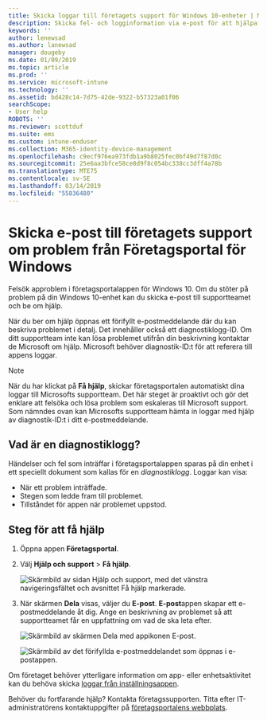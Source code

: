```yaml
---
title: Skicka loggar till företagets support för Windows 10-enheter | Microsoft Docs
description: Skicka fel- och logginformation via e-post för att hjälpa företagssupporten att lösa approblem
keywords: ''
author: lenewsad
ms.author: lanewsad
manager: dougeby
ms.date: 01/09/2019
ms.topic: article
ms.prod: ''
ms.service: microsoft-intune
ms.technology: ''
ms.assetid: bd428c14-7d75-42de-9322-b57323a01f06
searchScope:
- User help
ROBOTS: ''
ms.reviewer: scottduf
ms.suite: ems
ms.custom: intune-enduser
ms.collection: M365-identity-device-management
ms.openlocfilehash: c9ecf976ea973fdb1a9b8025fec0bf49d7f87d0c
ms.sourcegitcommit: 25e6aa3bfce58ce8d9f8c054bc338cc3dff4a78b
ms.translationtype: MTE75
ms.contentlocale: sv-SE
ms.lasthandoff: 03/14/2019
ms.locfileid: "55836480"
---
```

# <a name="email-your-company-support-about-problem-from-company-portal-for-windows"></a>Skicka e-post till företagets support om problem från Företagsportal för Windows

Felsök approblem i företagsportalappen för Windows 10. Om du stöter på problem på din Windows 10-enhet kan du skicka e-post till supportteamet och be om hjälp. 

När du ber om hjälp öppnas ett förifyllt e-postmeddelande där du kan beskriva problemet i detalj. Det innehåller också ett diagnostiklogg-ID. Om ditt supportteam inte kan lösa problemet utifrån din beskrivning kontaktar de Microsoft om hjälp. Microsoft behöver diagnostik-ID:t för att referera till appens loggar.   


> [!Note]       
> När du har klickat på **Få hjälp**, skickar företagsportalen automatiskt dina loggar till Microsofts supportteam. Det här steget är proaktivt och gör det enklare att felsöka och lösa problem som eskaleras till Microsoft support. Som nämndes ovan kan Microsofts supportteam hämta in loggar med hjälp av diagnostik-ID:t i ditt e-postmeddelande.  

## <a name="what-is-a-diagnostic-log"></a>Vad är en diagnostiklogg?

Händelser och fel som inträffar i företagsportalappen sparas på din enhet i ett speciellt dokument som kallas för en _diagnostiklogg_. Loggar kan visa:  
* När ett problem inträffade.  
* Stegen som ledde fram till problemet.  
* Tillståndet för appen när problemet uppstod.   

## <a name="steps-to-get-help"></a>Steg för att få hjälp  

1. Öppna appen **Företagsportal**.
2. Välj **Hjälp och support** > **Få hjälp**.  

   ![Skärmbild av sidan Hjälp och support, med det vänstra navigeringsfältet och avsnittet Få hjälp markerade.](./media/1812_UCP_Help_Support_Get_Help_Logs.png)    

3. När skärmen **Dela** visas, väljer du **E-post**. **E-post**appen skapar ett e-postmeddelande åt dig. Ange en beskrivning av problemet så att supportteamet får en uppfattning om vad de ska leta efter.  

   ![Skärmbild av skärmen Dela med appikonen E-post.](./media/1811_Mail_Logs_Windows_CPapp.png)  


   ![Skärmbild av det förifyllda e-postmeddelandet som öppnas i e-postappen.](./media/1811_Get_Help_Email_Windows_CPapp.png)  

Om företaget behöver ytterligare information om app- eller enhetsaktivitet kan du behöva skicka [loggar från inställningsappen](send-logs-to-your-it-admin-settings-windows.md).  

Behöver du fortfarande hjälp? Kontakta företagssupporten. Titta efter IT-administratörens kontaktuppgifter på [företagsportalens webbplats](https://go.microsoft.com/fwlink/?linkid=2010980).  

